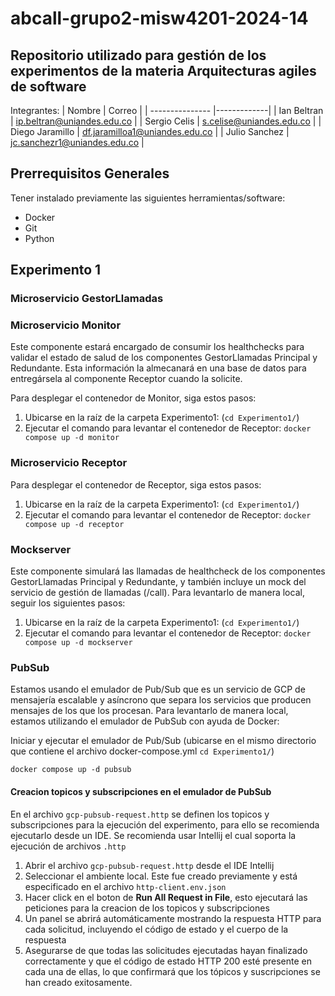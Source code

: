# abcall-grupo2-misw4201-2024-14
## Repositorio utilizado para gestión de los experimentos de la materia Arquitecturas agiles de software

Integrantes:
| Nombre          | Correo |
| --------------- |-------------|
| Ian Beltran     | ip.beltran@uniandes.edu.co |
| Sergio Celis    | s.celise@uniandes.edu.co |
| Diego Jaramillo | df.jaramilloa1@uniandes.edu.co |
| Julio Sanchez   | jc.sanchezr1@uniandes.edu.co |

## Prerrequisitos Generales
Tener instalado previamente las siguientes herramientas/software:

- Docker
- Git
- Python

## Experimento 1

### Microservicio GestorLlamadas

### Microservicio Monitor

Este componente estará encargado de consumir los healthchecks para validar el estado de salud de los componentes GestorLlamadas Principal y Redundante. Esta información la almecanará en una base de datos para entregársela al componente Receptor cuando la solicite.

Para desplegar el contenedor de Monitor, siga estos pasos:

1. Ubicarse en la raíz de la carpeta Experimento1: (`cd Experimento1/`)
2. Ejecutar el comando para levantar el contenedor de Receptor: `docker compose up -d monitor`

### Microservicio Receptor

Para desplegar el contenedor de Receptor, siga estos pasos:

1. Ubicarse en la raíz de la carpeta Experimento1: (`cd Experimento1/`)
2. Ejecutar el comando para levantar el contenedor de Receptor: `docker compose up -d receptor`

### Mockserver
Este componente simulará las llamadas de healthcheck de los componentes GestorLlamadas Principal y Redundante, y también incluye un mock del servicio de gestión de llamadas (/call).
Para levantarlo de manera local, seguir los siguientes pasos:

1. Ubicarse en la raíz de la carpeta Experimento1: (`cd Experimento1/`)
2. Ejecutar el comando para levantar el contenedor de Receptor: `docker compose up -d mockserver`

### PubSub
Estamos usando el emulador de Pub/Sub que es un servicio de GCP de mensajería escalable y asíncrono que separa los servicios que producen mensajes de los que los procesan.
Para levantarlo de manera local, estamos utilizando el emulador de PubSub con ayuda de Docker:

Iniciar y ejecutar el emulador de Pub/Sub (ubicarse en el mismo directorio que contiene el archivo docker-compose.yml `cd Experimento1/`)

`docker compose up -d pubsub`

#### Creacion topicos y subscripciones en el emulador de PubSub

En el archivo `gcp-pubsub-request.http` se definen los topicos y subscripciones para la ejecución del experimento, para ello se recomienda ejecutarlo desde un IDE.
Se recomienda usar Intellij el cual soporta la ejecución de archivos `.http`

1. Abrir el archivo `gcp-pubsub-request.http` desde el IDE Intellij
2. Seleccionar el ambiente local. Este fue creado previamente y está especificado en el archivo `http-client.env.json`
3. Hacer click en el boton de **Run All Request in File**, esto ejecutará las peticiones para la creacion de los topicos y subscripciones
4. Un panel se abrirá automáticamente mostrando la respuesta HTTP para cada solicitud, incluyendo el código de estado y el cuerpo de la respuesta
5. Asegurarse de que todas las solicitudes ejecutadas hayan finalizado correctamente y que el código de estado HTTP 200 esté presente en cada una de ellas, lo que confirmará que los tópicos y suscripciones se han creado exitosamente.
